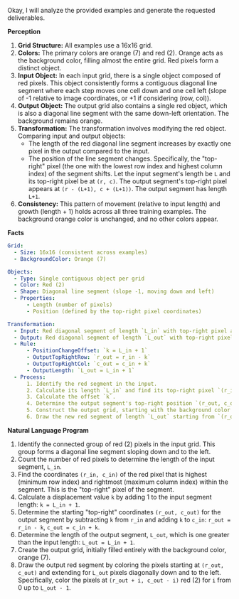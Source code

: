Okay, I will analyze the provided examples and generate the requested deliverables.

**Perception**

1.  **Grid Structure:** All examples use a 16x16 grid.
2.  **Colors:** The primary colors are orange (7) and red (2). Orange acts as the background color, filling almost the entire grid. Red pixels form a distinct object.
3.  **Input Object:** In each input grid, there is a single object composed of red pixels. This object consistently forms a contiguous diagonal line segment where each step moves one cell down and one cell left (slope of -1 relative to image coordinates, or +1 if considering (row, col)).
4.  **Output Object:** The output grid also contains a single red object, which is also a diagonal line segment with the same down-left orientation. The background remains orange.
5.  **Transformation:** The transformation involves modifying the red object. Comparing input and output objects:
    *   The length of the red diagonal line segment increases by exactly one pixel in the output compared to the input.
    *   The position of the line segment changes. Specifically, the "top-right" pixel (the one with the lowest row index and highest column index) of the segment shifts. Let the input segment's length be `L` and its top-right pixel be at `(r, c)`. The output segment's top-right pixel appears at `(r - (L+1), c + (L+1))`. The output segment has length `L+1`.
6.  **Consistency:** This pattern of movement (relative to input length) and growth (length + 1) holds across all three training examples. The background orange color is unchanged, and no other colors appear.

**Facts**


```yaml
Grid:
  - Size: 16x16 (consistent across examples)
  - BackgroundColor: Orange (7)

Objects:
  - Type: Single contiguous object per grid
  - Color: Red (2)
  - Shape: Diagonal line segment (slope -1, moving down and left)
  - Properties:
      - Length (number of pixels)
      - Position (defined by the top-right pixel coordinates)

Transformation:
  - Input: Red diagonal segment of length `L_in` with top-right pixel at `(r_in, c_in)`.
  - Output: Red diagonal segment of length `L_out` with top-right pixel at `(r_out, c_out)`.
  - Rule:
      - PositionChangeOffset: `k = L_in + 1`
      - OutputTopRightRow: `r_out = r_in - k`
      - OutputTopRightCol: `c_out = c_in + k`
      - OutputLength: `L_out = L_in + 1`
  - Process:
      1. Identify the red segment in the input.
      2. Calculate its length `L_in` and find its top-right pixel `(r_in, c_in)`.
      3. Calculate the offset `k`.
      4. Determine the output segment's top-right position `(r_out, c_out)` and length `L_out`.
      5. Construct the output grid, starting with the background color (Orange, 7).
      6. Draw the new red segment of length `L_out` starting from `(r_out, c_out)` and extending down-left.
```


**Natural Language Program**

1.  Identify the connected group of red (2) pixels in the input grid. This group forms a diagonal line segment sloping down and to the left.
2.  Count the number of red pixels to determine the length of the input segment, `L_in`.
3.  Find the coordinates `(r_in, c_in)` of the red pixel that is highest (minimum row index) and rightmost (maximum column index) within the segment. This is the "top-right" pixel of the segment.
4.  Calculate a displacement value `k` by adding 1 to the input segment length: `k = L_in + 1`.
5.  Determine the starting "top-right" coordinates `(r_out, c_out)` for the output segment by subtracting `k` from `r_in` and adding `k` to `c_in`: `r_out = r_in - k`, `c_out = c_in + k`.
6.  Determine the length of the output segment, `L_out`, which is one greater than the input length: `L_out = L_in + 1`.
7.  Create the output grid, initially filled entirely with the background color, orange (7).
8.  Draw the output red segment by coloring the pixels starting at `(r_out, c_out)` and extending for `L_out` pixels diagonally down and to the left. Specifically, color the pixels at `(r_out + i, c_out - i)` red (2) for `i` from 0 up to `L_out - 1`.